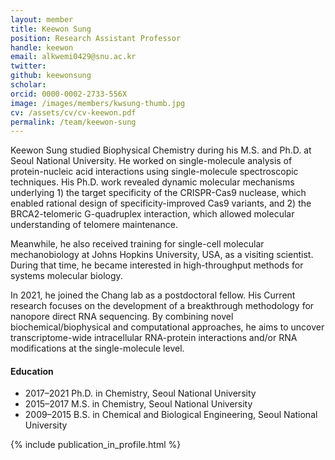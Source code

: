 ```yaml
---
layout: member
title: Keewon Sung
position: Research Assistant Professor
handle: keewon
email: alkwemi0429@snu.ac.kr
twitter: 
github: keewonsung
scholar: 
orcid: 0000-0002-2733-556X
image: /images/members/kwsung-thumb.jpg
cv: /assets/cv/cv-keewon.pdf
permalink: /team/keewon-sung
---
```


Keewon Sung studied Biophysical Chemistry during his M.S. and Ph.D. at Seoul 
National University. He worked on single-molecule analysis of protein-nucleic 
acid interactions using single-molecule spectroscopic techniques. His Ph.D. work 
revealed dynamic molecular mechanisms underlying 1) the target specificity of the
CRISPR-Cas9 nuclease, which enabled rational design of specificity-improved Cas9 
variants, and 2) the BRCA2-telomeric G-quadruplex interaction, which allowed 
molecular understanding of telomere maintenance. 

Meanwhile, he also received training for single-cell molecular mechanobiology at 
Johns Hopkins University, USA, as a visiting scientist. During that time, he 
became interested in high-throughput methods for systems molecular biology.

In 2021, he joined the Chang lab as a postdoctoral fellow. His Current research
focuses on the development of a breakthrough methodology for nanopore direct RNA
sequencing. By combining novel biochemical/biophysical and computational approaches, 
he aims to uncover transcriptome-wide intracellular RNA-protein interactions and/or 
RNA modifications at the single-molecule level. 

#### Education

<ul class="chronological">
  <li><span>2017–2021</span> Ph.D. in Chemistry, Seoul National University</li>
  <li><span>2015–2017</span> M.S. in Chemistry, Seoul National University</li>  
  <li><span>2009–2015</span> B.S. in Chemical and Biological Engineering, Seoul National University</li>
</ul>

{% include publication_in_profile.html %}
